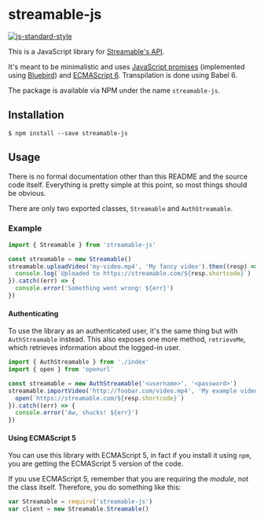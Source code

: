 # streamable-js

[![js-standard-style](https://cdn.rawgit.com/feross/standard/master/badge.svg)](https://github.com/feross/standard)

This is a JavaScript library for [Streamable's API](https://streamable.com/documentation).

It's meant to be minimalistic and uses [JavaScript promises](https://developer.mozilla.org/en/docs/Web/JavaScript/Reference/Global_Objects/Promise) (implemented using [Bluebird](http://bluebirdjs.com/)) and [ECMAScript 6](http://es6-features.org/). Transpilation is done using Babel 6.

The package is available via NPM under the name `streamable-js`.

## Installation

    $ npm install --save streamable-js

## Usage

There is no formal documentation other than this README and the source code itself. Everything is pretty simple at this point, so most things should be obvious.

There are only two exported classes, `Streamable` and `AuthStreamable`.

### Example

```javascript
import { Streamable } from 'streamable-js'

const streamable = new Streamable()
streamable.uploadVideo('my-video.mp4', 'My fancy video').then((resp) => {
  console.log(`Uploaded to https://streamable.com/${resp.shortcode}`)
}).catch((err) => {
  console.error('Something went wrong: ${err}')
})
```

#### Authenticating

To use the library as an authenticated user, it's the same thing but with `AuthStreamable` instead. This also exposes one more method, `retrieveMe`, which retrieves information about the logged-in user.

```javascript
import { AuthStreamable } from './index'
import { open } from 'openurl'

const streamable = new AuthStreamable('<username>', '<password>')
streamable.importVideo('http://foobar.com/video.mp4', 'My example video').then((resp) => {
  open(`https://streamable.com/${resp.shortcode}`)
}).catch((err) => {
  console.error('Aw, shucks! ${err}')
})
```

#### Using ECMAScript 5

You can use this library with ECMAScript 5, in fact if you install it using `npm`, you are getting the ECMAScript 5 version of the code.

If you use ECMAScript 5, remember that you are requiring the *module*, not the class itself. Therefore, you do something like this:

```javascript
var Streamable = require('streamable-js')
var client = new Streamable.Streamable()
```
